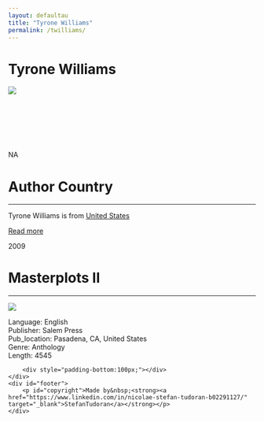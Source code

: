 ```yaml
---
layout: defaultau
title: "Tyrone Williams"
permalink: /twilliams/
---
```

<!-- partial:index.partial.html -->
<div class="content">
    <h1>Tyrone Williams</h1>
    <div class="quote">
        <div><img src="https://d1tdv5xoeixo5.cloudfront.net/sites/vqr.virginia.edu/files/person-images/6918_Tyrone-Williams.jpg" class="logo"></div>
    </div>
    <div class="timeline">
        <div style="padding-bottom:100px;"></div>
        <div class="block">
            <div class="date right"><p class="right"> NA </p></div>
            <div class="dot"></div>
            <div class="left first">
            <div class="author_country">
                <h1>Author Country</h1><hr>
          <div class="aclocation">  <p> Tyrone Williams is from <a href="http://localhost:4000/1"> United States</a></p></div>
              <div class="acreadmore">  <a href="#" target="_blank">Read more</a></div>
            </div>
            </div>
        </div>
        <div class="block">
            <div class="date left"><p class="left">2009</p></div>
            <div class="dot"></div>
            <div class="right">
                <h1>Masterplots II</h1><hr>
                <p><img src="https://salempress.com/Media/SalemPress/books/african_american_lit.jpg"></p>
                <p>Language: English <br/>
                Publisher: Salem Press<br/>
                Pub_location: Pasadena, CA, United States<br/>
                Genre: Anthology<br/>
                Length: 4545</p>
            </div>
        </div>

        <div style="padding-bottom:100px;"></div>
    </div>
    <div id="footer">
        <p id="copyright">Made by&nbsp;<strong><a href="https://www.linkedin.com/in/nicolae-stefan-tudoran-b02291127/" target="_blank">StefanTudoran</a></strong></p>
    </div>
</div>
<!-- partial -->
  <script src='https://cdnjs.cloudflare.com/ajax/libs/jquery/3.1.1/jquery.min.js'></script><script  src="assets/js/authorscript.js"></script>
